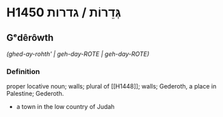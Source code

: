 # H1450 גְּדֵרוֹת / גדרות

## Gᵉdêrôwth

_(ghed-ay-rohth' | ɡeh-day-ROTE | ɡeh-day-ROTE)_

### Definition

proper locative noun; walls; plural of [[H1448]]; walls; Gederoth, a place in Palestine; Gederoth.

- a town in the low country of Judah
